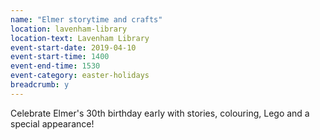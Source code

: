 ```yaml
---
name: "Elmer storytime and crafts"
location: lavenham-library
location-text: Lavenham Library
event-start-date: 2019-04-10
event-start-time: 1400
event-end-time: 1530
event-category: easter-holidays
breadcrumb: y
---
```


Celebrate Elmer's 30th birthday early with stories, colouring, Lego and a special appearance!
